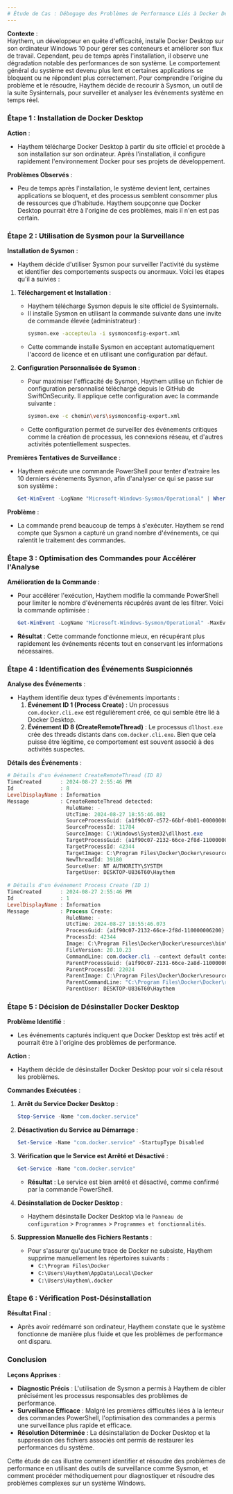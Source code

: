 ```yaml
---
# Étude de Cas : Débogage des Problèmes de Performance Liés à Docker Desktop avec Sysmon
---
```


**Contexte** :  
Haythem, un développeur en quête d'efficacité, installe Docker Desktop sur son ordinateur Windows 10 pour gérer ses conteneurs et améliorer son flux de travail. Cependant, peu de temps après l'installation, il observe une dégradation notable des performances de son système. Le comportement général du système est devenu plus lent et certaines applications se bloquent ou ne répondent plus correctement. Pour comprendre l'origine du problème et le résoudre, Haythem décide de recourir à Sysmon, un outil de la suite Sysinternals, pour surveiller et analyser les événements système en temps réel.

### Étape 1 : Installation de Docker Desktop

**Action** :  
- Haythem télécharge Docker Desktop à partir du site officiel et procède à son installation sur son ordinateur. Après l'installation, il configure rapidement l'environnement Docker pour ses projets de développement.

**Problèmes Observés** :
- Peu de temps après l'installation, le système devient lent, certaines applications se bloquent, et des processus semblent consommer plus de ressources que d'habitude. Haythem soupçonne que Docker Desktop pourrait être à l'origine de ces problèmes, mais il n'en est pas certain.

### Étape 2 : Utilisation de Sysmon pour la Surveillance

**Installation de Sysmon** :
- Haythem décide d'utiliser Sysmon pour surveiller l'activité du système et identifier des comportements suspects ou anormaux. Voici les étapes qu'il a suivies :

1. **Téléchargement et Installation** :
   - Haythem télécharge Sysmon depuis le site officiel de Sysinternals.
   - Il installe Sysmon en utilisant la commande suivante dans une invite de commande élevée (administrateur) :
     ```bash
     sysmon.exe -accepteula -i sysmonconfig-export.xml
     ```
   - Cette commande installe Sysmon en acceptant automatiquement l'accord de licence et en utilisant une configuration par défaut.

2. **Configuration Personnalisée de Sysmon** :
   - Pour maximiser l'efficacité de Sysmon, Haythem utilise un fichier de configuration personnalisé téléchargé depuis le GitHub de SwiftOnSecurity. Il applique cette configuration avec la commande suivante :
     ```bash
     sysmon.exe -c chemin\vers\sysmonconfig-export.xml
     ```
   - Cette configuration permet de surveiller des événements critiques comme la création de processus, les connexions réseau, et d'autres activités potentiellement suspectes.

**Premières Tentatives de Surveillance** :
- Haythem exécute une commande PowerShell pour tenter d'extraire les 10 derniers événements Sysmon, afin d'analyser ce qui se passe sur son système :

   ```powershell
   Get-WinEvent -LogName "Microsoft-Windows-Sysmon/Operational" | Where-Object {$_.Id -in 1, 8} | Select-Object -Last 10 | Format-List TimeCreated, Id, LevelDisplayName, Message
   ```

**Problème** :
- La commande prend beaucoup de temps à s'exécuter. Haythem se rend compte que Sysmon a capturé un grand nombre d'événements, ce qui ralentit le traitement des commandes.

### Étape 3 : Optimisation des Commandes pour Accélérer l'Analyse

**Amélioration de la Commande** :
- Pour accélérer l'exécution, Haythem modifie la commande PowerShell pour limiter le nombre d'événements récupérés avant de les filtrer. Voici la commande optimisée :

   ```powershell
   Get-WinEvent -LogName "Microsoft-Windows-Sysmon/Operational" -MaxEvents 50 | Where-Object {$_.Id -in 1, 8} | Select-Object -Last 10 | Format-List TimeCreated, Id, LevelDisplayName, Message
   ```

- **Résultat** : Cette commande fonctionne mieux, en récupérant plus rapidement les événements récents tout en conservant les informations nécessaires.

### Étape 4 : Identification des Événements Suspicionnés

**Analyse des Événements** :
- Haythem identifie deux types d'événements importants :
   1. **Événement ID 1 (Process Create)** : Un processus `com.docker.cli.exe` est régulièrement créé, ce qui semble être lié à Docker Desktop.
   2. **Événement ID 8 (CreateRemoteThread)** : Le processus `dllhost.exe` crée des threads distants dans `com.docker.cli.exe`. Bien que cela puisse être légitime, ce comportement est souvent associé à des activités suspectes.

**Détails des Événements** :

```powershell
# Détails d'un événement CreateRemoteThread (ID 8)
TimeCreated      : 2024-08-27 2:55:46 PM
Id               : 8
LevelDisplayName : Information
Message          : CreateRemoteThread detected:
                   RuleName: -
                   UtcTime: 2024-08-27 18:55:46.082
                   SourceProcessGuid: {a1f90c07-c572-66bf-0b01-000000006200}
                   SourceProcessId: 11784
                   SourceImage: C:\Windows\System32\dllhost.exe
                   TargetProcessGuid: {a1f90c07-2132-66ce-2f8d-110000006200}
                   TargetProcessId: 42344
                   TargetImage: C:\Program Files\Docker\Docker\resources\bin\com.docker.cli.exe
                   NewThreadId: 39180
                   SourceUser: NT AUTHORITY\SYSTEM
                   TargetUser: DESKTOP-U836T60\Haythem
                   
# Détails d'un événement Process Create (ID 1)
TimeCreated      : 2024-08-27 2:55:46 PM
Id               : 1
LevelDisplayName : Information
Message          : Process Create:
                   RuleName: -
                   UtcTime: 2024-08-27 18:55:46.073
                   ProcessGuid: {a1f90c07-2132-66ce-2f8d-110000006200}
                   ProcessId: 42344
                   Image: C:\Program Files\Docker\Docker\resources\bin\com.docker.cli.exe
                   FileVersion: 20.10.23
                   CommandLine: com.docker.cli --context default context inspect default
                   ParentProcessGuid: {a1f90c07-2131-66ce-2a8d-110000006200}
                   ParentProcessId: 22024
                   ParentImage: C:\Program Files\Docker\Docker\resources\bin\docker.exe
                   ParentCommandLine: "C:\Program Files\Docker\Docker\resources\bin\docker.exe" context ls --format "{{json .}}"
                   ParentUser: DESKTOP-U836T60\Haythem
```

### Étape 5 : Décision de Désinstaller Docker Desktop

**Problème Identifié** :
- Les événements capturés indiquent que Docker Desktop est très actif et pourrait être à l'origine des problèmes de performance.

**Action** :
- Haythem décide de désinstaller Docker Desktop pour voir si cela résout les problèmes.

**Commandes Exécutées** :

1. **Arrêt du Service Docker Desktop** :
   ```powershell
   Stop-Service -Name "com.docker.service"
   ```

2. **Désactivation du Service au Démarrage** :
   ```powershell
   Set-Service -Name "com.docker.service" -StartupType Disabled
   ```

3. **Vérification que le Service est Arrêté et Désactivé** :
   ```powershell
   Get-Service -Name "com.docker.service"
   ```
   - **Résultat** : Le service est bien arrêté et désactivé, comme confirmé par la commande PowerShell.

4. **Désinstallation de Docker Desktop** :
   - Haythem désinstalle Docker Desktop via le `Panneau de configuration` > `Programmes` > `Programmes et fonctionnalités`.

5. **Suppression Manuelle des Fichiers Restants** :
   - Pour s'assurer qu'aucune trace de Docker ne subsiste, Haythem supprime manuellement les répertoires suivants :
     - `C:\Program Files\Docker`
     - `C:\Users\Haythem\AppData\Local\Docker`
     - `C:\Users\Haythem\.docker`

### Étape 6 : Vérification Post-Désinstallation

**Résultat Final** :
- Après avoir redémarré son ordinateur, Haythem constate que le système fonctionne de manière plus fluide et que les problèmes de performance ont disparu.

### Conclusion

**Leçons Apprises** :
- **Diagnostic Précis** : L'utilisation de Sysmon a permis à Haythem de cibler précisément les processus responsables des problèmes de performance.
- **Surveillance Efficace** : Malgré les premières difficultés liées à la lenteur des commandes PowerShell, l'optimisation des commandes a permis une surveillance plus rapide et efficace.
- **Résolution Déterminée** : La désinstallation de Docker Desktop et la suppression des fichiers associés ont permis de restaurer les performances du système.

Cette étude de cas illustre comment identifier et résoudre des problèmes de performance en utilisant des outils de surveillance comme Sysmon, et comment procéder méthodiquement pour diagnostiquer et résoudre des problèmes complexes sur un système Windows.

